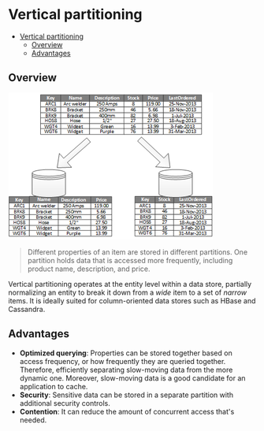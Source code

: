 # Vertical partitioning

- [Vertical partitioning](#vertical-partitioning)
  - [Overview](#overview)
  - [Advantages](#advantages)

## Overview

![](2022-08-10-20-15-25.png)

> Different properties of an item are stored in different partitions. One partition holds data that is accessed more frequently, including product name, description, and price.

Vertical partitioning operates at the entity level within a data store, partially normalizing an entity to break it down from a _wide_ item to a set of _narrow_ items. It is ideally suited for column-oriented data stores such as HBase and Cassandra.

## Advantages

- __Optimized querying__: Properties can be stored together based on access frequency, or how frequently they are queried together. Therefore, efficiently separating slow-moving data from the more dynamic one. Moreover, slow-moving data is a good candidate for an application to cache.
- __Security__: Sensitive data can be stored in a separate partition with additional security controls.
- __Contention__: It can reduce the amount of concurrent access that's needed.
